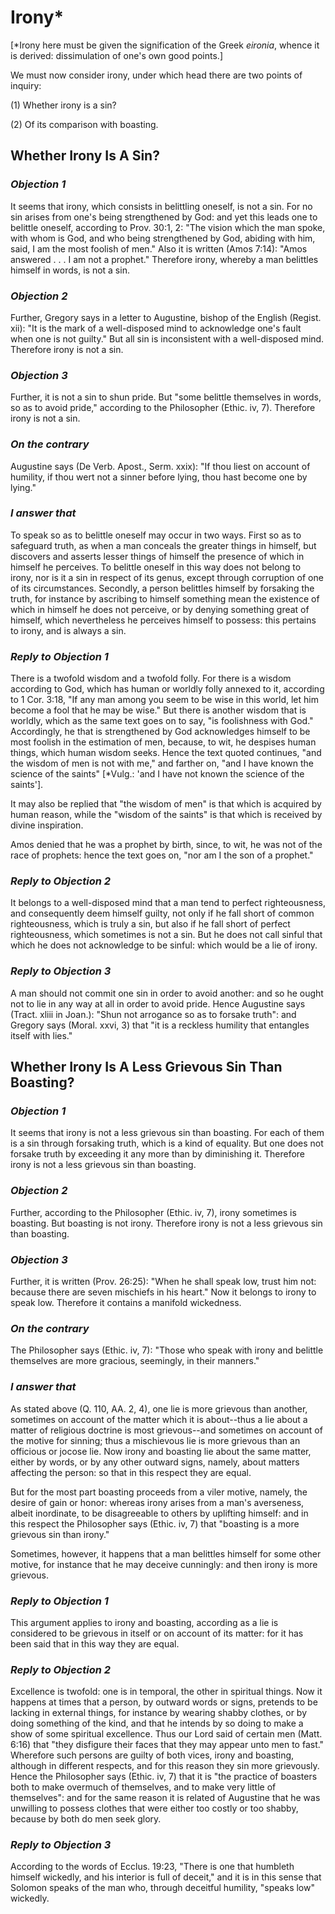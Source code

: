 # Irony*

[*Irony here must be given the signification of the Greek _eironia_,
whence it is derived: dissimulation of one's own good points.]

We must now consider irony, under which head there are two points of
inquiry:

(1) Whether irony is a sin?

(2) Of its comparison with boasting.


## Whether Irony Is A Sin?

### *Objection 1*
It seems that irony, which consists in belittling
oneself, is not a sin. For no sin arises from one's being
strengthened by God: and yet this leads one to belittle oneself,
according to Prov. 30:1, 2: "The vision which the man spoke, with
whom is God, and who being strengthened by God, abiding with him,
said, I am the most foolish of men." Also it is written (Amos 7:14):
"Amos answered . . . I am not a prophet." Therefore irony, whereby a
man belittles himself in words, is not a sin.

### *Objection 2*
Further, Gregory says in a letter to Augustine, bishop of the
English (Regist. xii): "It is the mark of a well-disposed mind to
acknowledge one's fault when one is not guilty." But all sin is
inconsistent with a well-disposed mind. Therefore irony is not a sin.

### *Objection 3*
Further, it is not a sin to shun pride. But "some belittle
themselves in words, so as to avoid pride," according to the
Philosopher (Ethic. iv, 7). Therefore irony is not a sin.

### *On the contrary*
Augustine says (De Verb. Apost., Serm. xxix): "If
thou liest on account of humility, if thou wert not a sinner before
lying, thou hast become one by lying."

### *I answer that*
To speak so as to belittle oneself may occur in two
ways. First so as to safeguard truth, as when a man conceals the
greater things in himself, but discovers and asserts lesser things of
himself the presence of which in himself he perceives. To belittle
oneself in this way does not belong to irony, nor is it a sin in
respect of its genus, except through corruption of one of its
circumstances. Secondly, a person belittles himself by forsaking the
truth, for instance by ascribing to himself something mean the
existence of which in himself he does not perceive, or by denying
something great of himself, which nevertheless he perceives himself
to possess: this pertains to irony, and is always a sin.

### *Reply to Objection 1*
There is a twofold wisdom and a twofold folly. For
there is a wisdom according to God, which has human or worldly folly
annexed to it, according to 1 Cor. 3:18, "If any man among you seem
to be wise in this world, let him become a fool that he may be wise."
But there is another wisdom that is worldly, which as the same text
goes on to say, "is foolishness with God." Accordingly, he that is
strengthened by God acknowledges himself to be most foolish in the
estimation of men, because, to wit, he despises human things, which
human wisdom seeks. Hence the text quoted continues, "and the wisdom
of men is not with me," and farther on, "and I have known the science
of the saints" [*Vulg.: 'and I have not known the science of the
saints'].

It may also be replied that "the wisdom of men" is that which is
acquired by human reason, while the "wisdom of the saints" is that
which is received by divine inspiration.

Amos denied that he was a prophet by birth, since, to wit, he was not
of the race of prophets: hence the text goes on, "nor am I the son of
a prophet."

### *Reply to Objection 2*
It belongs to a well-disposed mind that a man tend to
perfect righteousness, and consequently deem himself guilty, not only
if he fall short of common righteousness, which is truly a sin, but
also if he fall short of perfect righteousness, which sometimes is
not a sin. But he does not call sinful that which he does not
acknowledge to be sinful: which would be a lie of irony.

### *Reply to Objection 3*
A man should not commit one sin in order to avoid
another: and so he ought not to lie in any way at all in order to
avoid pride. Hence Augustine says (Tract. xliii in Joan.): "Shun not
arrogance so as to forsake truth": and Gregory says (Moral. xxvi, 3)
that "it is a reckless humility that entangles itself with lies."

## Whether Irony Is A Less Grievous Sin Than Boasting?

### *Objection 1*
It seems that irony is not a less grievous sin than
boasting. For each of them is a sin through forsaking truth, which is
a kind of equality. But one does not forsake truth by exceeding it
any more than by diminishing it. Therefore irony is not a less
grievous sin than boasting.

### *Objection 2*
Further, according to the Philosopher (Ethic. iv, 7), irony
sometimes is boasting. But boasting is not irony. Therefore irony is
not a less grievous sin than boasting.

### *Objection 3*
Further, it is written (Prov. 26:25): "When he shall speak
low, trust him not: because there are seven mischiefs in his heart."
Now it belongs to irony to speak low. Therefore it contains a
manifold wickedness.

### *On the contrary*
The Philosopher says (Ethic. iv, 7): "Those who
speak with irony and belittle themselves are more gracious,
seemingly, in their manners."

### *I answer that*
As stated above (Q. 110, AA. 2, 4), one lie is more
grievous than another, sometimes on account of the matter which it is
about--thus a lie about a matter of religious doctrine is most
grievous--and sometimes on account of the motive for sinning; thus a
mischievous lie is more grievous than an officious or jocose lie. Now
irony and boasting lie about the same matter, either by words, or by
any other outward signs, namely, about matters affecting the person:
so that in this respect they are equal.

But for the most part boasting proceeds from a viler motive, namely,
the desire of gain or honor: whereas irony arises from a man's
averseness, albeit inordinate, to be disagreeable to others by
uplifting himself: and in this respect the Philosopher says (Ethic.
iv, 7) that "boasting is a more grievous sin than irony."

Sometimes, however, it happens that a man belittles himself for some
other motive, for instance that he may deceive cunningly: and then
irony is more grievous.

### *Reply to Objection 1*
This argument applies to irony and boasting, according
as a lie is considered to be grievous in itself or on account of its
matter: for it has been said that in this way they are equal.

### *Reply to Objection 2*
Excellence is twofold: one is in temporal, the other in
spiritual things. Now it happens at times that a person, by outward
words or signs, pretends to be lacking in external things, for
instance by wearing shabby clothes, or by doing something of the
kind, and that he intends by so doing to make a show of some
spiritual excellence. Thus our Lord said of certain men (Matt. 6:16)
that "they disfigure their faces that they may appear unto men to
fast." Wherefore such persons are guilty of both vices, irony and
boasting, although in different respects, and for this reason they
sin more grievously. Hence the Philosopher says (Ethic. iv, 7) that
it is "the practice of boasters both to make overmuch of themselves,
and to make very little of themselves": and for the same reason it is
related of Augustine that he was unwilling to possess clothes that
were either too costly or too shabby, because by both do men seek
glory.

### *Reply to Objection 3*
According to the words of Ecclus. 19:23, "There is one
that humbleth himself wickedly, and his interior is full of deceit,"
and it is in this sense that Solomon speaks of the man who, through
deceitful humility, "speaks low" wickedly.

